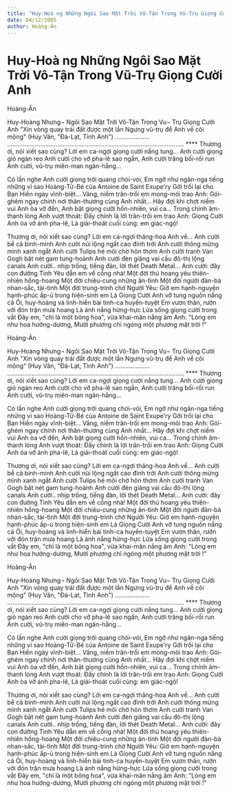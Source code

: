 ```yaml
---
title: "Huy-Hoà ng Những Ngôi Sao Mặt Trời Vô-Tận Trong Vũ-Trụ Giọng Cười Anh"
date: 04/12/2005
author: Hoàng-Ân
---
```


# Huy-Hoà ng Những Ngôi Sao Mặt Trời Vô-Tận Trong Vũ-Trụ Giọng Cười Anh

Hoàng-Ân

Huy-Hoàng Nhưng¬ Ngôi Sao Mặt Trời Vô-Tận Trong Vu¬ Trụ Giọng Cười Anh
 "Xin vòng quay trái đất được một lần
  Ngưng vũ-trụ để Anh về cõi mộng"
      (Huy Văn, "Đà-Lạt, Tình Anh")
....................     ......................................................................................................
                   ****
Thương ơi, nói xiết sao cùng?
Lời em ca-ngợi giọng cười nắng tung...
Anh cười giọng gió ngàn reo
Anh cười cho vỡ pha-lê sao ngần,
Anh cười trăng bối-rối run
Anh cười, vũ-trụ miên-man ngân-hằng...

Có lần nghe Anh cười giọng trời quang chói-vói,
Em ngỡ như ngân-nga tiếng những vì sao
Hoàng-Tử-Bé của Antoine de Saint Exupe'ry
Gởi trối lại cho Bạn Hiền ngày vĩnh-biệt...
Vâng, niềm trăn-trối em mong-mỏi trao Anh:
Gói-ghém ngay chính nơi thân-thương cùng Anh nhất...
Hãy đợi khi chợt niềm vui Anh òa vỡ đến,
Anh bật giọng cười hồn-nhiên, vui ca...
Trong chính âm-thanh lòng Anh vượt thoát:
Đấy chính là lời trăn-trối em trao Anh:
Giọng Cười Anh òa vỡ ánh pha-lê,
Là giải-thoát cuối cùng: em giác-ngộ!

Thương ơi, nói xiết sao cùng?
Lời em ca-ngợi thăng-hoa Anh về...
Anh cười bể cả bình-minh
Anh cười núi lộng ngất cao đỉnh trời
Anh cười thông mừng mình xanh ngắt
Anh cười Tulips hé môi chờ hôn thơm
Anh cười tranh Van Gogh bật nét gam tung-hoành
Anh cười đèn giăng vai cầu đô-thị lộng canals
Anh cười.. nhịp trống, tiếng đàn, lời thét Death Metal...
Anh cười: đây con đường Tình Yêu dẫn em về cổng nhà!
Một đời thú hoang yêu thiên-nhiên hồng-hoang
Một đời chiêu-cung những ân-tình
Một đời người đàn-bà nhan-sắc, tài-tình
Một đời trung-trinh chờ Người Yêu:
Giờ em hạnh-nguyện hạnh-phúc ấp-ủ trong hiện-sinh em
Là Giọng Cười Anh vỡ tung nguồn nắng cả
Ôi, huy-hoàng và linh-hiển bài tình-ca huyền-tuyệt
Em vươn thân, rướn với đón trận mưa hoang
Là ánh nắng hừng-hực Lửa sống giọng cười trong vắt
Đây em, "chỉ là một bông hoa", vừa khai-mãn nắng âm Anh:
"Lòng em như hoa hướng-dương,
Mười phương chỉ ngóng một phương mặt trời !"

Hoàng-Ân

Huy-Hoàng Nhưng¬ Ngôi Sao Mặt Trời Vô-Tận Trong Vu¬ Trụ Giọng Cười Anh
 "Xin vòng quay trái đất được một lần
  Ngưng vũ-trụ để Anh về cõi mộng"
      (Huy Văn, "Đà-Lạt, Tình Anh")
....................     ......................................................................................................
                   ****
Thương ơi, nói xiết sao cùng?
Lời em ca-ngợi giọng cười nắng tung...
Anh cười giọng gió ngàn reo
Anh cười cho vỡ pha-lê sao ngần,
Anh cười trăng bối-rối run
Anh cười, vũ-trụ miên-man ngân-hằng...

Có lần nghe Anh cười giọng trời quang chói-vói,
Em ngỡ như ngân-nga tiếng những vì sao
Hoàng-Tử-Bé của Antoine de Saint Exupe'ry
Gởi trối lại cho Bạn Hiền ngày vĩnh-biệt...
Vâng, niềm trăn-trối em mong-mỏi trao Anh:
Gói-ghém ngay chính nơi thân-thương cùng Anh nhất...
Hãy đợi khi chợt niềm vui Anh òa vỡ đến,
Anh bật giọng cười hồn-nhiên, vui ca...
Trong chính âm-thanh lòng Anh vượt thoát:
Đấy chính là lời trăn-trối em trao Anh:
Giọng Cười Anh òa vỡ ánh pha-lê,
Là giải-thoát cuối cùng: em giác-ngộ!

Thương ơi, nói xiết sao cùng?
Lời em ca-ngợi thăng-hoa Anh về...
Anh cười bể cả bình-minh
Anh cười núi lộng ngất cao đỉnh trời
Anh cười thông mừng mình xanh ngắt
Anh cười Tulips hé môi chờ hôn thơm
Anh cười tranh Van Gogh bật nét gam tung-hoành
Anh cười đèn giăng vai cầu đô-thị lộng canals
Anh cười.. nhịp trống, tiếng đàn, lời thét Death Metal...
Anh cười: đây con đường Tình Yêu dẫn em về cổng nhà!
Một đời thú hoang yêu thiên-nhiên hồng-hoang
Một đời chiêu-cung những ân-tình
Một đời người đàn-bà nhan-sắc, tài-tình
Một đời trung-trinh chờ Người Yêu:
Giờ em hạnh-nguyện hạnh-phúc ấp-ủ trong hiện-sinh em
Là Giọng Cười Anh vỡ tung nguồn nắng cả
Ôi, huy-hoàng và linh-hiển bài tình-ca huyền-tuyệt
Em vươn thân, rướn với đón trận mưa hoang
Là ánh nắng hừng-hực Lửa sống giọng cười trong vắt
Đây em, "chỉ là một bông hoa", vừa khai-mãn nắng âm Anh:
"Lòng em như hoa hướng-dương,
Mười phương chỉ ngóng một phương mặt trời !"

Hoàng-Ân

Huy-Hoàng Nhưng¬ Ngôi Sao Mặt Trời Vô-Tận Trong Vu¬ Trụ Giọng Cười Anh
 "Xin vòng quay trái đất được một lần
  Ngưng vũ-trụ để Anh về cõi mộng"
      (Huy Văn, "Đà-Lạt, Tình Anh")
....................     ......................................................................................................
                   ****
Thương ơi, nói xiết sao cùng?
Lời em ca-ngợi giọng cười nắng tung...
Anh cười giọng gió ngàn reo
Anh cười cho vỡ pha-lê sao ngần,
Anh cười trăng bối-rối run
Anh cười, vũ-trụ miên-man ngân-hằng...

Có lần nghe Anh cười giọng trời quang chói-vói,
Em ngỡ như ngân-nga tiếng những vì sao
Hoàng-Tử-Bé của Antoine de Saint Exupe'ry
Gởi trối lại cho Bạn Hiền ngày vĩnh-biệt...
Vâng, niềm trăn-trối em mong-mỏi trao Anh:
Gói-ghém ngay chính nơi thân-thương cùng Anh nhất...
Hãy đợi khi chợt niềm vui Anh òa vỡ đến,
Anh bật giọng cười hồn-nhiên, vui ca...
Trong chính âm-thanh lòng Anh vượt thoát:
Đấy chính là lời trăn-trối em trao Anh:
Giọng Cười Anh òa vỡ ánh pha-lê,
Là giải-thoát cuối cùng: em giác-ngộ!

Thương ơi, nói xiết sao cùng?
Lời em ca-ngợi thăng-hoa Anh về...
Anh cười bể cả bình-minh
Anh cười núi lộng ngất cao đỉnh trời
Anh cười thông mừng mình xanh ngắt
Anh cười Tulips hé môi chờ hôn thơm
Anh cười tranh Van Gogh bật nét gam tung-hoành
Anh cười đèn giăng vai cầu đô-thị lộng canals
Anh cười.. nhịp trống, tiếng đàn, lời thét Death Metal...
Anh cười: đây con đường Tình Yêu dẫn em về cổng nhà!
Một đời thú hoang yêu thiên-nhiên hồng-hoang
Một đời chiêu-cung những ân-tình
Một đời người đàn-bà nhan-sắc, tài-tình
Một đời trung-trinh chờ Người Yêu:
Giờ em hạnh-nguyện hạnh-phúc ấp-ủ trong hiện-sinh em
Là Giọng Cười Anh vỡ tung nguồn nắng cả
Ôi, huy-hoàng và linh-hiển bài tình-ca huyền-tuyệt
Em vươn thân, rướn với đón trận mưa hoang
Là ánh nắng hừng-hực Lửa sống giọng cười trong vắt
Đây em, "chỉ là một bông hoa", vừa khai-mãn nắng âm Anh:
"Lòng em như hoa hướng-dương,
Mười phương chỉ ngóng một phương mặt trời !"
